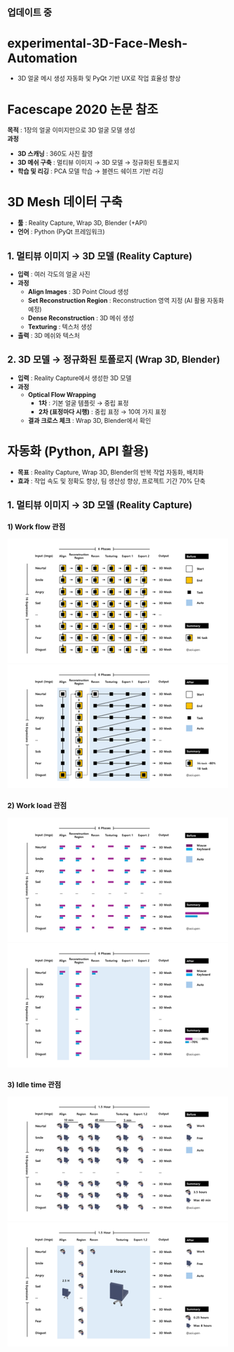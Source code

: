 ## 업데이트 중
# experimental-3D-Face-Mesh-Automation
- 3D 얼굴 메시 생성 자동화 및 PyQt 기반 UX로 작업 효율성 향상

# Facescape 2020 논문 참조

**목적** : 1장의 얼굴 이미지만으로 3D 얼굴 모델 생성  
**과정**
- **3D 스캐닝** : 360도 사진 촬영
- **3D 메쉬 구축** : 멀티뷰 이미지 → 3D 모델 → 정규화된 토폴로지
- **학습 및 리깅** : PCA 모델 학습 → 블렌드 쉐이프 기반 리깅

# 3D Mesh 데이터 구축

- **툴** : Reality Capture, Wrap 3D, Blender (+API)  
- **언어** : Python (PyQt 프레임워크)

## 1. 멀티뷰 이미지 → 3D 모델 (Reality Capture)

- **입력** : 여러 각도의 얼굴 사진
- **과정**
    - **Align Images** : 3D Point Cloud 생성
    - **Set Reconstruction Region** : Reconstruction 영역 지정 (AI 활용 자동화 예정)
    - **Dense Reconstruction** : 3D 메쉬 생성
    - **Texturing** : 텍스처 생성
- **출력** : 3D 메쉬와 텍스처

## 2. 3D 모델 → 정규화된 토폴로지 (Wrap 3D, Blender)

- **입력** : Reality Capture에서 생성한 3D 모델
- **과정**
    - **Optical Flow Wrapping**
        - **1차** : 기본 얼굴 템플릿 → 중립 표정
        - **2차 (표정마다 시행)** : 중립 표정 → 10여 가지 표정
    - **결과 크로스 체크** : Wrap 3D, Blender에서 확인

# 자동화 (Python, API 활용)

- **목표** : Reality Capture, Wrap 3D, Blender의 반복 작업 자동화, 배치화
- **효과** : 작업 속도 및 정확도 향상, 팀 생산성 향상, 프로젝트 기간 70% 단축

## 1. 멀티뷰 이미지 → 3D 모델 (Reality Capture)

### 1) Work flow 관점

![Before Automation](./src/Summary_01.png)
![After Automation](./src/Summary_02.png)

### 2) Work load 관점

![Before Automation](./src/Summary_03.png)
![After Automation](./src/Summary_04.png)

### 3) Idle time 관점

![Before Automation](./src/Summary_05.png)
![After Automation](./src/Summary_06.png)
